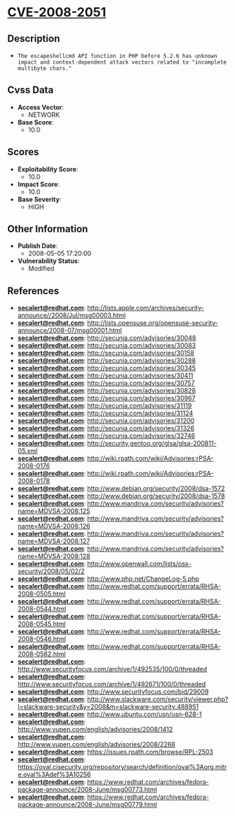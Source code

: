 
# [CVE-2008-2051](https://cve.mitre.org/cgi-bin/cvename.cgi?name=CVE-2008-2051)

## Description

- `The escapeshellcmd API function in PHP before 5.2.6 has unknown impact and context-dependent attack vectors related to "incomplete multibyte chars."`

## Cvss Data

- **Access Vector**:
  - NETWORK
- **Base Score**:
  - 10.0

## Scores

- **Exploitability Score**:
  - 10.0
- **Impact Score**:
  - 10.0
- **Base Severity**:
  - HIGH

## Other Information

- **Publish Date**:
  - 2008-05-05 17:20:00
- **Vulnerability Status**:
  - Modified

## References

- **secalert@redhat.com**: http://lists.apple.com/archives/security-announce//2008/Jul/msg00003.html
- **secalert@redhat.com**: http://lists.opensuse.org/opensuse-security-announce/2008-07/msg00001.html
- **secalert@redhat.com**: http://secunia.com/advisories/30048
- **secalert@redhat.com**: http://secunia.com/advisories/30083
- **secalert@redhat.com**: http://secunia.com/advisories/30158
- **secalert@redhat.com**: http://secunia.com/advisories/30288
- **secalert@redhat.com**: http://secunia.com/advisories/30345
- **secalert@redhat.com**: http://secunia.com/advisories/30411
- **secalert@redhat.com**: http://secunia.com/advisories/30757
- **secalert@redhat.com**: http://secunia.com/advisories/30828
- **secalert@redhat.com**: http://secunia.com/advisories/30967
- **secalert@redhat.com**: http://secunia.com/advisories/31119
- **secalert@redhat.com**: http://secunia.com/advisories/31124
- **secalert@redhat.com**: http://secunia.com/advisories/31200
- **secalert@redhat.com**: http://secunia.com/advisories/31326
- **secalert@redhat.com**: http://secunia.com/advisories/32746
- **secalert@redhat.com**: http://security.gentoo.org/glsa/glsa-200811-05.xml
- **secalert@redhat.com**: http://wiki.rpath.com/wiki/Advisories:rPSA-2008-0176
- **secalert@redhat.com**: http://wiki.rpath.com/wiki/Advisories:rPSA-2008-0178
- **secalert@redhat.com**: http://www.debian.org/security/2008/dsa-1572
- **secalert@redhat.com**: http://www.debian.org/security/2008/dsa-1578
- **secalert@redhat.com**: http://www.mandriva.com/security/advisories?name=MDVSA-2008:125
- **secalert@redhat.com**: http://www.mandriva.com/security/advisories?name=MDVSA-2008:126
- **secalert@redhat.com**: http://www.mandriva.com/security/advisories?name=MDVSA-2008:127
- **secalert@redhat.com**: http://www.mandriva.com/security/advisories?name=MDVSA-2008:128
- **secalert@redhat.com**: http://www.openwall.com/lists/oss-security/2008/05/02/2
- **secalert@redhat.com**: http://www.php.net/ChangeLog-5.php
- **secalert@redhat.com**: http://www.redhat.com/support/errata/RHSA-2008-0505.html
- **secalert@redhat.com**: http://www.redhat.com/support/errata/RHSA-2008-0544.html
- **secalert@redhat.com**: http://www.redhat.com/support/errata/RHSA-2008-0545.html
- **secalert@redhat.com**: http://www.redhat.com/support/errata/RHSA-2008-0546.html
- **secalert@redhat.com**: http://www.redhat.com/support/errata/RHSA-2008-0582.html
- **secalert@redhat.com**: http://www.securityfocus.com/archive/1/492535/100/0/threaded
- **secalert@redhat.com**: http://www.securityfocus.com/archive/1/492671/100/0/threaded
- **secalert@redhat.com**: http://www.securityfocus.com/bid/29009
- **secalert@redhat.com**: http://www.slackware.com/security/viewer.php?l=slackware-security&y=2008&m=slackware-security.488951
- **secalert@redhat.com**: http://www.ubuntu.com/usn/usn-628-1
- **secalert@redhat.com**: http://www.vupen.com/english/advisories/2008/1412
- **secalert@redhat.com**: http://www.vupen.com/english/advisories/2008/2268
- **secalert@redhat.com**: https://issues.rpath.com/browse/RPL-2503
- **secalert@redhat.com**: https://oval.cisecurity.org/repository/search/definition/oval%3Aorg.mitre.oval%3Adef%3A10256
- **secalert@redhat.com**: https://www.redhat.com/archives/fedora-package-announce/2008-June/msg00773.html
- **secalert@redhat.com**: https://www.redhat.com/archives/fedora-package-announce/2008-June/msg00779.html
